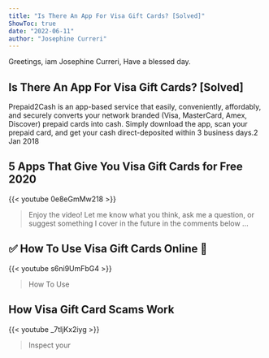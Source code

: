 ```yaml
---
title: "Is There An App For Visa Gift Cards? [Solved]"
ShowToc: true 
date: "2022-06-11"
author: "Josephine Curreri" 
---
```


Greetings, iam Josephine Curreri, Have a blessed day.
## Is There An App For Visa Gift Cards? [Solved]
Prepaid2Cash is an app-based service that easily, conveniently, affordably, and securely converts your network branded (Visa, MasterCard, Amex, Discover) prepaid cards into cash. Simply download the app, scan your prepaid card, and get your cash direct-deposited within 3 business days.2 Jan 2018

## 5 Apps That Give You Visa Gift Cards for Free 2020
{{< youtube 0e8eGmMw218 >}}
>Enjoy the video! Let me know what you think, ask me a question, or suggest something I cover in the future in the comments below ...

## ✅  How To Use Visa Gift Cards Online 🔴
{{< youtube s6ni9UmFbG4 >}}
>How To Use 

## How Visa Gift Card Scams Work
{{< youtube _7tljKx2iyg >}}
>Inspect your 

